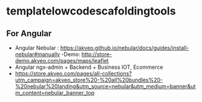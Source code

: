 # templatelowcodescafoldingtools

## For Angular

- Angular Nebular :  https://akveo.github.io/nebular/docs/guides/install-nebular#manually
-Demo:  http://store-demo.akveo.com/pages/maps/leaflet
- Angular ngx-admin + Backend +  Business IOT, Ecommerce
- https://store.akveo.com/pages/all-collections?utm_campaign=akveo_store%20-%20all%20bundles%20-%20nebular%20landing&utm_source=nebular&utm_medium=banner&utm_content=nebular_banner_top
